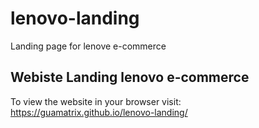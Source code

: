 # lenovo-landing
Landing page for lenove e-commerce

## Webiste Landing lenovo e-commerce
To view the website in your browser visit: https://guamatrix.github.io/lenovo-landing/
